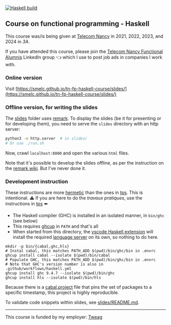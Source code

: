 [![Haskell build](https://github.com/smelc/tn-fp-haskell-course/actions/workflows/haskell.yml/badge.svg)](https://github.com/smelc/tn-fp-haskell-course/actions/workflows/haskell.yml)

## Course on functional programming - Haskell

This course was/is being given at [Telecom Nancy](https://smelc.github.io/tn-fp-haskell-course/slides/)
in 2021, 2022, 2023, and 2024 in _3A_.

If you have attended this course, please join the [Telecom Nancy Functional Alumnis](https://www.linkedin.com/groups/13114697/) LinkedIn group 👈
which I use to post job ads in companies I work with.

### Online version

Visit [https://smelc.github.io/tn-fp-haskell-course/slides/](https://smelc.github.io/tn-fp-haskell-course/slides/)

### Offline version, for writing the slides

The [slides](slides)
folder uses [remark](https://github.com/gnab/remark).
To display the slides (be it for presenting or for developing them),
you need to serve the `slides` directory with an http server:

```bash
python3 -m http.server  # in slides/
# Or use ./run.sh
```

Now, crawl `localhost:8000` and open the various `html` files.

Note that it's possible to develop the slides offline,
as per the instruction on the
[remark wiki](https://github.com/gnab/remark/wiki#offline-use-without-an-internet-connection).
But I've never done it.

### Development instruction

These instructions are more [hermetic](https://bazel.build/basics/hermeticity) than
the ones in [tps](./tps/README.md). This is intentional. ⚠️ If you are here to do the _travaux pratiques_,
use the instructions in [tps](./tps/README.md) ⬅️

- The Haskell compiler (GHC) is installed in an isolated manner, in `bin/ghc` (see below)
- This requires [ghcup](https://www.haskell.org/ghcup) in `PATH` and that's all
- When started from this directory, the [vscode Haskell extension](https://github.com/haskell/vscode-haskell)
  will install the required [language server](https://github.com/haskell/haskell-language-server) on its own,
  so nothing to do here.

```
mkdir -p bin/{cabal,ghc,hls}
# Instal cabal, this matches PATH_ADD $(pwd)/bin/ghc/bin in .envrc
ghcup install cabal --isolate $(pwd)/bin/cabal
# Populate GHC, this matches PATH_ADD $(pwd)/bin/ghc/bin in .envrc
# Note that GHC's version number is also in .github/workflows/haskell.yml
ghcup install ghc 9.4.7 --isolate $(pwd)/bin/ghc
ghcup install hls --isolate $(pwd)/bin/hls
```

Because there is a [cabal.project](./cabal.project) file that pins the set of packages to a specific
timestamp, this project is highly reproducible.

To validate code snippets within slides, see [slides/README.md](slides/README.md).

---

This course is funded by my employer: <a href="https://tweag.io/">Tweag</a>
